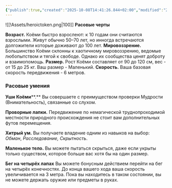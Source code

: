 ```yaml
---
{"publish":true,"created":"2025-10-08T14:41:26.844+02:00","modified":"2025-10-08T15:59:01.276+02:00","tags":["расы"],"cssclasses":""}
---
```



![[!Assets/heroictoken.png|100]]
**Расовые черты**

**Возраст.** Коёми быстро взрослеют: к 10 годам они считаются взрослыми. Живут обычно 50–70 лет, но инногда встречаются долгожители которые доживают до 100 лет.
**Мировоззрение.** Большинство Коёми склонны к хаотичному мировоззрению, ведомые любопытством и тягой к свободе. Однако их сообщества ценят доброту и взаимопомощь.
**Размер.** Рост Коёми составляет от 90 до 120 см, вес - от 15 до 25 кг. Ваш размер - Маленький.
**Скорость.** Ваша базовая скорость передвижения - 6 метров.

### Расовые умения
**Уши** **Коёми****.** Вы совершаете с преимуществом проверки Мудрости (Внимательность), связанные со слухом.

**Проворные лапки.** Передвижение по немагической труднопроходимой местности природного происхождения не стоит вам дополнительных футов перемещения.

**Хитрый ум.** Вы получаете владение одним из навыков на выбор: _Обман_, _Расследование,_ _Скрытность_.

**Маленькое тело.** Вы можете пытаться скрыться, даже если укрыты только существом, которое больше вас хотя бы на один размер.

**Бег на четырёх лапах** Вы можете бонусным действием перейти на бег на четырёх конечностях. До конца вашего хода ваша скорость увеличивается на 3 метра. Пока вы находитесь в таком состоянии, вы не можете держать оружие или предметы в руках.



